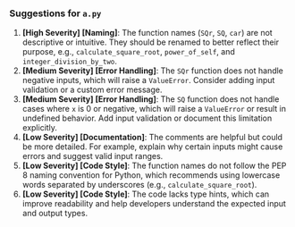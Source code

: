 ### Suggestions for `a.py`

1. **[High Severity] [Naming]**: The function names (`SQr`, `SQ`, `car`) are not descriptive or intuitive. They should be renamed to better reflect their purpose, e.g., `calculate_square_root`, `power_of_self`, and `integer_division_by_two`.
2. **[Medium Severity] [Error Handling]**: The `SQr` function does not handle negative inputs, which will raise a `ValueError`. Consider adding input validation or a custom error message.
3. **[Medium Severity] [Error Handling]**: The `SQ` function does not handle cases where `x` is 0 or negative, which will raise a `ValueError` or result in undefined behavior. Add input validation or document this limitation explicitly.
4. **[Low Severity] [Documentation]**: The comments are helpful but could be more detailed. For example, explain why certain inputs might cause errors and suggest valid input ranges.
5. **[Low Severity] [Code Style]**: The function names do not follow the PEP 8 naming convention for Python, which recommends using lowercase words separated by underscores (e.g., `calculate_square_root`).
6. **[Low Severity] [Code Style]**: The code lacks type hints, which can improve readability and help developers understand the expected input and output types.

